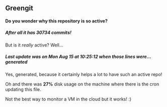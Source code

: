 ## Greengit

#### Do you wonder why this repository is so active?

##### After all it has 30734 commits!

But is it *really* active? Well...

##### Last update was on Mon Aug 15 at 10:25:12 when those lines were... generated

Yes, generated, because it certainly helps a lot to have such an active repo!

Oh and there was **27%** disk usage on the machine
where there is the cron updating this file.

Not the best way to monitor a VM in the cloud but it works! :)
